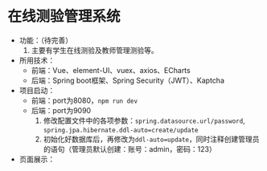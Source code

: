 # 在线测验管理系统
- 功能：（待完善）
    1. 主要有学生在线测验及教师管理测验等。
- 所用技术：
	- 前端：Vue、element-UI、vuex、axios、ECharts
	- 后端：Spring boot框架、Spring Security（JWT）、Kaptcha
- 项目启动：
    - 前端：port为8080，`npm run dev`
    - 后端：port为9090
        1. 修改配置文件中的各项参数：`spring.datasource.url/password`, `spring.jpa.hibernate.ddl-auto=create/update`
        2. 初始化好数据库后，再修改为`ddl-auto=update`，同时注释创建管理员的语句（管理员默认创建：账号：admin，密码：123）
- 页面展示：
